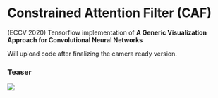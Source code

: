 # Constrained Attention Filter (CAF)
(ECCV 2020) Tensorflow implementation of **A Generic Visualization Approach for Convolutional Neural Networks**

Will upload code after finalizing the camera ready version.

### Teaser
![](gif/l2caf.gif)